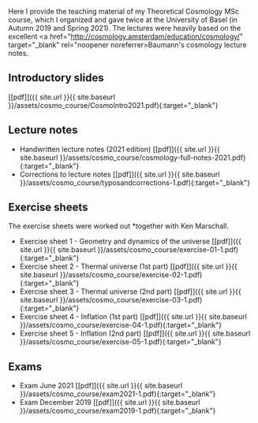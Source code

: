 Here I provide the teaching material of my Theoretical Cosmology MSc course, which I organized and gave twice at
the University of Basel (in Autumn 2019 and Spring 2021). The lectures were heavily based on the excellent 
<a href="http://cosmology.amsterdam/education/cosmology/" target="_blank" rel="noopener noreferrer>Baumann's cosmology lecture notes</a>.


## Introductory slides
[[pdf]]({{ site.url }}{{ site.baseurl }}/assets/cosmo_course/CosmoIntro2021.pdf){:target="_blank"}  

## Lecture notes

- Handwritten lecture notes (2021 edition)
[[pdf]]({{ site.url }}{{ site.baseurl }}/assets/cosmo_course/cosmology-full-notes-2021.pdf){:target="_blank"}  
- Corrections to lecture notes
[[pdf]]({{ site.url }}{{ site.baseurl }}/assets/cosmo_course/typosandcorrections-1.pdf){:target="_blank"}  

## Exercise sheets 
The exercise sheets were worked out *together with Ken Marschall.

- Exercise sheet 1 - Geometry and dynamics of the universe
[[pdf]]({{ site.url }}{{ site.baseurl }}/assets/cosmo_course/exercise-01-1.pdf){:target="_blank"}  
- Exercise sheet 2 - Thermal universe (1st part)
[[pdf]]({{ site.url }}{{ site.baseurl }}/assets/cosmo_course/exercise-02-1.pdf){:target="_blank"}  
- Exercise sheet 3 - Thermal universe (2nd part)
[[pdf]]({{ site.url }}{{ site.baseurl }}/assets/cosmo_course/exercise-03-1.pdf){:target="_blank"}  
- Exercise sheet 4 - Inflation (1st part)
[[pdf]]({{ site.url }}{{ site.baseurl }}/assets/cosmo_course/exercise-04-1.pdf){:target="_blank"}  
- Exercise sheet 5 - Inflation (2nd part)
[[pdf]]({{ site.url }}{{ site.baseurl }}/assets/cosmo_course/exercise-05-1.pdf){:target="_blank"}
  
## Exams


- Exam June 2021
[[pdf]]({{ site.url }}{{ site.baseurl }}/assets/cosmo_course/exam2021-1.pdf){:target="_blank"}  
- Exam December 2019
[[pdf]]({{ site.url }}{{ site.baseurl }}/assets/cosmo_course/exam2019-1.pdf){:target="_blank"}  